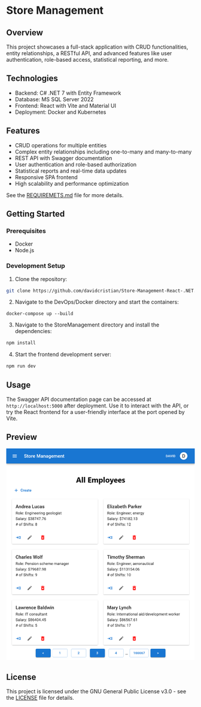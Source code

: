 # Store Management

## Overview

This project showcases a full-stack application with CRUD functionalities, entity relationships, a RESTful API, and advanced features like user authentication, role-based access, statistical reporting, and more.

## Technologies

- Backend: C# .NET 7 with Entity Framework
- Database: MS SQL Server 2022
- Frontend: React with Vite and Material UI
- Deployment: Docker and Kubernetes

## Features

- CRUD operations for multiple entities
- Complex entity relationships including one-to-many and many-to-many
- REST API with Swagger documentation
- User authentication and role-based authorization
- Statistical reports and real-time data updates
- Responsive SPA frontend
- High scalability and performance optimization

See the [REQUIREMETS.md](./REQUIREMENTS.md) file for more details.

## Getting Started

### Prerequisites

- Docker
- Node.js

### Development Setup

1. Clone the repository:

```bash
git clone https://github.com/davidcristian/Store-Management-React-.NET.git
```

2. Navigate to the DevOps/Docker directory and start the containers:

```
docker-compose up --build
```

3. Navigate to the StoreManagement directory and install the dependencies:

```bash
npm install
```

4. Start the frontend development server:

```bash
npm run dev
```

## Usage

The Swagger API documentation page can be accessed at `http://localhost:5000` after deployment. Use it to interact with the API, or try the React frontend for a user-friendly interface at the port opened by Vite.

## Preview

![Employee List Preview](./Media/employees.png)

## License

This project is licensed under the GNU General Public License v3.0 - see the [LICENSE](./LICENSE) file for details.
